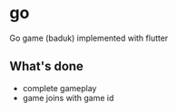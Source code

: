 # go
Go game (baduk) implemented with flutter

## What's done
  * complete gameplay
  * game joins with game id
